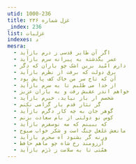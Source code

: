 ```yaml
---
utid: 1000-236
title: غزل شماره ۲۳۶
_index: 236
list: غزلیات
indexes: د
mesra:
  - اگر آن طایر قدسی ز درم بازآید
  - عمر بگذشته به پیرانه سرم بازآید
  - دارم امّید برین اشک چو باران که دگر
  - برق دولت که برفت از نظرم بازآید
  - آن که تاج سر من خاک کف پایش بود
  - از خدا می طلبم تا به سرم بازآید
  - خواهم اندر عقبش رفت و به یاران عزیز
  - شخصم ار باز نیاید، خبرم بازآید
  - گر نثار قدم یار گرامی نکنم
  - گوهر جان به چه کار دگرم بازآید
  - کوس نو دولتی از بام سعادت بزنم
  - که ببینم که مه نوسفرم بازآید
  - مانعش غلغل چنگ است و شکر خواب صبوح
  - ورنه گر بشنود آه سحرم بازآید
  - آرزومند رخ شاه چو ماهم حافظ
  - همّتی تا به سلامت ز دَرَم بازآید
---
```


